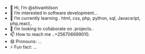 - 👋 Hi, I’m @shivanhilson
- 👀 I’m interested in software development...
- 🌱 I’m currently learning . html, css, php, python, sql, Javacsript, php,react,.
- 💞️ I’m looking to collaborate on .projects..
- 📫 How to reach me ..+256706699010.
- 😄 Pronouns: ...
- ⚡ Fun fact: ...

<!---
shivanhilson/shivanhilson is a ✨ special ✨ repository because its `README.md` (this file) appears on your GitHub profile.
You can click the Preview link to take a look at your changes.
--->
